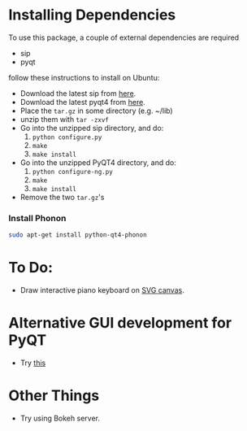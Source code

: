 # Installing Dependencies

To use this package, a couple of external dependencies are required

- sip
- pyqt

follow these instructions to install on Ubuntu:

- Download the latest sip from [here][1].
- Download the latest pyqt4 from [here][2].
- Place the `tar.gz` in some directory (e.g. ~/lib)
- unzip them with `tar -zxvf`
- Go into the unzipped sip directory, and do:
    1. `python configure.py`
    2. `make`
    3. `make install`
- Go into the unzipped PyQT4 directory, and do:
    1. `python configure-ng.py`
    2. `make`
    3. `make install`
- Remove the two `tar.gz`'s

### Install Phonon
```bash
sudo apt-get install python-qt4-phonon 
```


# To Do:
- Draw interactive piano keyboard on [SVG canvas][4].

# Alternative GUI development for PyQT

- Try [this][3]

# Other Things
- Try using Bokeh server.


[1]: http://www.riverbankcomputing.com/software/sip/download
[2]: http://www.riverbankcomputing.com/software/pyqt/download
[3]: https://pythonspot.com/en/pyqt4-gui-tutorial/
[4]: http://doc.qt.io/qt-4.8/qtwebkit-guide-canvas.html
